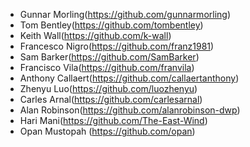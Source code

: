 - Gunnar Morling(https://github.com/gunnarmorling)
- Tom Bentley(https://github.com/tombentley)
- Keith Wall(https://github.com/k-wall)
- Francesco Nigro(https://github.com/franz1981)
- Sam Barker(https://github.com/SamBarker)
- Francisco Vila(https://github.com/franvila)
- Anthony Callaert(https://github.com/callaertanthony)
- Zhenyu Luo(https://github.com/luozhenyu)
- Carles Arnal(https://github.com/carlesarnal)
- Alan Robinson(https://github.com/alanrobinson-dwp)
- Hari Mani(https://github.com/The-East-Wind)
- Opan Mustopah (https://github.com/opan)
